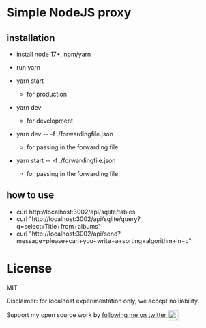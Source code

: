 # Simple NodeJS proxy 

## installation

- install node 17+, npm/yarn
- run yarn

- yarn start
  - for production 

- yarn dev 
  - for development

- yarn dev -- -f ./forwardingfile.json 
  - for passing in the forwarding file 

- yarn start -- -f ./forwardingfile.json 
  - for passing in the forwarding file 




## how to use

- curl http://localhost:3002/api/sqlite/tables
- curl "http://localhost:3002/api/sqlite/query?q=select+Title+from+albums"
- curl "http://localhost:3002/api/send?message=please+can+you+write+a+sorting+algorithm+in+c"



# License

MIT

Disclaimer: for localhost experimentation only, we accept no liability.

Support my open source work by <a href="https://twitter.com/luyben">following me on twitter <img src="https://storage.googleapis.com/saasify-assets/twitter-logo.svg" alt="twitter" height="24px" align="center"></a>
